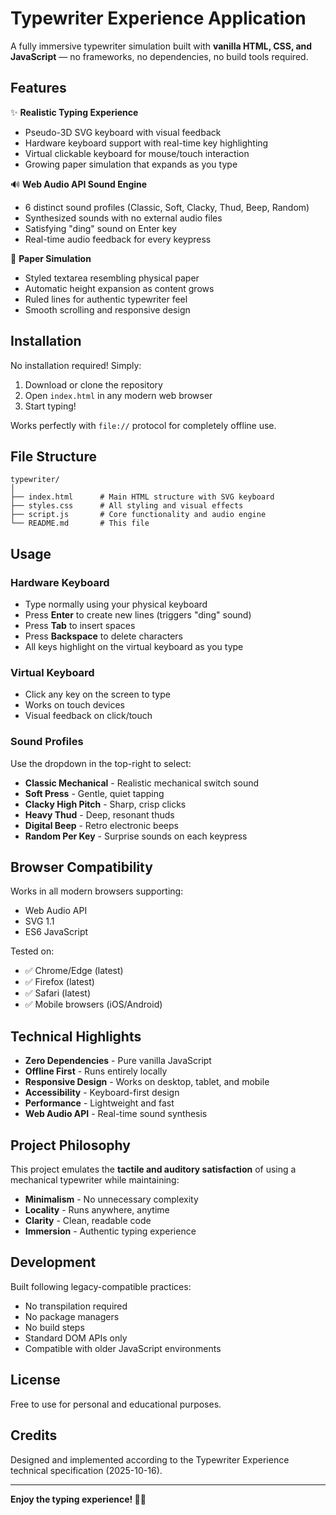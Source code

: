 # Typewriter Experience Application

A fully immersive typewriter simulation built with **vanilla HTML, CSS, and JavaScript** — no frameworks, no dependencies, no build tools required.

## Features

✨ **Realistic Typing Experience**
- Pseudo-3D SVG keyboard with visual feedback
- Hardware keyboard support with real-time key highlighting
- Virtual clickable keyboard for mouse/touch interaction
- Growing paper simulation that expands as you type

🔊 **Web Audio API Sound Engine**
- 6 distinct sound profiles (Classic, Soft, Clacky, Thud, Beep, Random)
- Synthesized sounds with no external audio files
- Satisfying "ding" sound on Enter key
- Real-time audio feedback for every keypress

📄 **Paper Simulation**
- Styled textarea resembling physical paper
- Automatic height expansion as content grows
- Ruled lines for authentic typewriter feel
- Smooth scrolling and responsive design

## Installation

No installation required! Simply:

1. Download or clone the repository
2. Open `index.html` in any modern web browser
3. Start typing!

Works perfectly with `file://` protocol for completely offline use.

## File Structure

```
typewriter/
│
├── index.html      # Main HTML structure with SVG keyboard
├── styles.css      # All styling and visual effects
├── script.js       # Core functionality and audio engine
└── README.md       # This file
```

## Usage

### Hardware Keyboard
- Type normally using your physical keyboard
- Press **Enter** to create new lines (triggers "ding" sound)
- Press **Tab** to insert spaces
- Press **Backspace** to delete characters
- All keys highlight on the virtual keyboard as you type

### Virtual Keyboard
- Click any key on the screen to type
- Works on touch devices
- Visual feedback on click/touch

### Sound Profiles
Use the dropdown in the top-right to select:
- **Classic Mechanical** - Realistic mechanical switch sound
- **Soft Press** - Gentle, quiet tapping
- **Clacky High Pitch** - Sharp, crisp clicks
- **Heavy Thud** - Deep, resonant thuds
- **Digital Beep** - Retro electronic beeps
- **Random Per Key** - Surprise sounds on each keypress

## Browser Compatibility

Works in all modern browsers supporting:
- Web Audio API
- SVG 1.1
- ES6 JavaScript

Tested on:
- ✅ Chrome/Edge (latest)
- ✅ Firefox (latest)
- ✅ Safari (latest)
- ✅ Mobile browsers (iOS/Android)

## Technical Highlights

- **Zero Dependencies** - Pure vanilla JavaScript
- **Offline First** - Runs entirely locally
- **Responsive Design** - Works on desktop, tablet, and mobile
- **Accessibility** - Keyboard-first design
- **Performance** - Lightweight and fast
- **Web Audio API** - Real-time sound synthesis

## Project Philosophy

This project emulates the **tactile and auditory satisfaction** of using a mechanical typewriter while maintaining:
- **Minimalism** - No unnecessary complexity
- **Locality** - Runs anywhere, anytime
- **Clarity** - Clean, readable code
- **Immersion** - Authentic typing experience

## Development

Built following legacy-compatible practices:
- No transpilation required
- No package managers
- No build steps
- Standard DOM APIs only
- Compatible with older JavaScript environments

## License

Free to use for personal and educational purposes.

## Credits

Designed and implemented according to the Typewriter Experience technical specification (2025-10-16).

---

**Enjoy the typing experience! 🎹✨**
